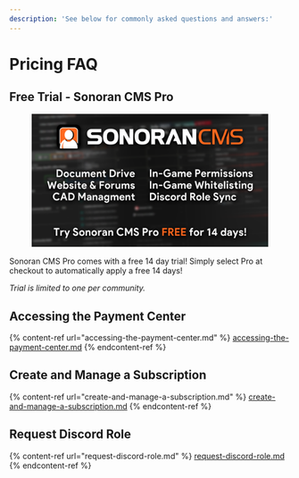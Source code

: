 ```yaml
---
description: 'See below for commonly asked questions and answers:'
---
```


# Pricing FAQ

## Free Trial - Sonoran CMS Pro

<figure><img src="../../.gitbook/assets/CMS Main Promo.png" alt=""><figcaption></figcaption></figure>

Sonoran CMS Pro comes with a free 14 day trial! Simply select Pro at checkout to automatically apply a free 14 days!

_Trial is limited to one per community._

## Accessing the Payment Center

{% content-ref url="accessing-the-payment-center.md" %}
[accessing-the-payment-center.md](accessing-the-payment-center.md)
{% endcontent-ref %}

## Create and Manage a Subscription

{% content-ref url="create-and-manage-a-subscription.md" %}
[create-and-manage-a-subscription.md](create-and-manage-a-subscription.md)
{% endcontent-ref %}

## Request Discord Role

{% content-ref url="request-discord-role.md" %}
[request-discord-role.md](request-discord-role.md)
{% endcontent-ref %}
